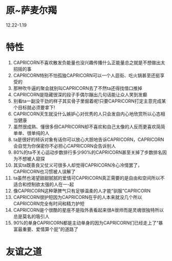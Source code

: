 # 原~萨麦尔羯
12.22-1.19
# 特性
1.	CAPRICORN不喜欢散发负能量也没兴趣传播什么正能量总之就是不想做出太招摇的事
2.	CAPRICORN特别不怕孤独CAPRICORN可以一个人逛街、吃火锅甚至还挺享受的
3.	那种吹牛逼的聚会就别叫CAPRICORN去了不然ta还得找借口推掉
4.	CAPRICORN是隐藏很深的段子手偶尔蹦出几句话能让众人笑到发癫
5.	别看ta一副没干劲的样子其实骨子里倔着呢!只要CAPRICORN打定主意完成某个目标就必须要拿下!
6.	CAPRICORN天生就没什么嫉妒心对优秀的人只会发自内心地欣赏所以心态相当健康
7.	虽然很成熟、懂很多但CAPRICORN却不喜欢和自己太像的人反而更喜欢简简单单、很单纯的人
8.	ta是很好的倾诉对象有话你可以放心大胆地告诉CAPRICORN，CAPRICORN会自觉为你保密你不必担心CAPRICORN会告诉别人
9.	80%的ta不关心运动步数排行多少90%的CAPRICORN甚至关掉了步数排名因为不想被人窥探
10.	其实ta既善良又仗义可很多人却觉得CAPRICORN冷心冷情罢了，CAPRICORN也习惯被人误解了
11.	ta虽然也渴望甜甜腻腻的爱情可CAPRICORN真正需要的是自由和空间所以不适合和控制欲太强的人在一-起
12.	像CAPRICORN这种犟脾气只有足够温柔的人才能“驯服”CAPRICORN
13.	CAPRICORN很护短因为CAPRICORN在乎的人本来就没几个所以CAPRICORN完全有时间和精力护短
14.	CAPRICORN是个很酷的星座不是指外表看起来很A很帅而是灵魂很独特所以总是莫名的吸引人
15.	90%的单身CAPRICORN都是主动单身的因为CAPRICORN们已经走上了“暴富最重要、爱情算个屁”的道路了
# 友谊之道
